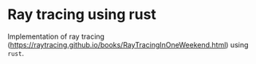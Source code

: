 # Ray tracing using rust

Implementation of ray tracing (https://raytracing.github.io/books/RayTracingInOneWeekend.html) using `rust`.

